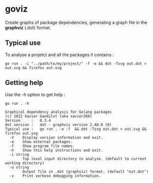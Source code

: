 # goviz

Create graphs of package dependencies, generating a graph file in the **graphviz** (.dot) format.

## Typical use


To analyse a projetct and all the packages it contains :

```
go run . -i "../path/to/my/project/" -f -e && dot -Tsvg out.dot > out.svg && firefox out.svg
```

## Getting help 

Use the -h option to get help :

```
go run . -h

Graphical dependency analysis for Golang packages
(c) 2022 Xavier Gandilot (aka xavier268)
Version     :   0.3.4
dot version :   dot - graphviz version 2.48.0 (0)
Typical use :   go run . -e -f  && dot -Tsvg out.dot > out.svg && firefox out.svg
  -V    Display version information and exit.
  -e    Show external packages.
  -f    Show program file names.
  -h    Show this help instructions and exit.
  -i string
        Top level input directory to analyse. (default to current working directory)
  -o string
        Output file in .dot (graphviz) format. (default "out.dot")
  -v    Print verbose debugging information.
```

